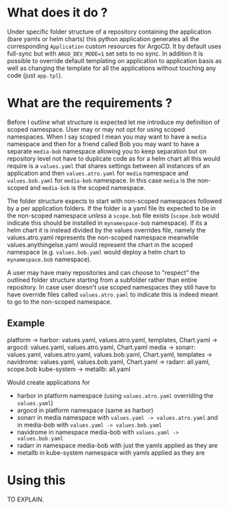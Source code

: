 # What does it do ?

Under specific folder structure of a repository containing the application (bare yamls or helm charts) this python application generates all the corresponding `Application` custom resources for ArgoCD. It by default uses full-sync but with `ARGO_DEV_MODE=1` set sets to no sync. In addition it is possible to override default templating on application to application basis as well as changing the template for all the applications without touching any code (just `app.tpl`).

# What are the requirements ?

Before I outline what structure is expected let me introduce my definition of scoped namespace. User may or may not opt for using scoped namespaces. When I say scoped I mean you may want to have a `media` namespace and then for a friend called Bob you may want to have a separate `media-bob` namespace allowing you to keep separation but on repository level not have to duplicate code as for a helm chart all this would require is a `values.yaml` that shares settings between all instances of an application and then `values.atro.yaml` for `media` namespace and `values.bob.yaml` for `media-bob` namespace. In this case `media` is the non-scoped and `media-bob` is the scoped namespace.

The folder structure expects to start with non-scoped namespaces followed by a per application folders. If the folder is a yaml file its expected to be in the non-scoped namespace *unless* a `scope.bob` file exists (`scope.bob` would indicate this should be installed in `mynamespace-bob` namespace). If its a helm chart it is instead divided by the values overrides file, namely the values.atro.yaml represents the non-scoped namespace meanwhile values.anythingelse.yaml would represent the chart in the scoped namespace (e.g. `values.bob.yaml` would deploy a helm chart to `mynamespace.bob` namespace).

A user may have many repositories and can choose to "respect" the outlined folder structure starting from a subfolder rather than entire repository. In case user doesn't use scoped namespaces they still have to have override files called `values.atro.yaml` to indicate this is indeed meant to go to the non-scoped namespace.

## Example
platform
 -> harbor: values.yaml, values.atro.yaml, templates, Chart.yaml
 -> argocd: values.yaml, values.atro.yaml, Chart.yaml
media
 -> sonarr: values.yaml, values.atro.yaml, values.bob.yaml, Chart.yaml, templates
 -> navidrome: values.yaml, values.bob.yaml, Chart.yaml
 -> radarr: all.yaml, scope.bob
kube-system
 -> metallb: all.yaml

Would create applications for
- harbor in platform namespace (using `values.atro.yaml` overriding the `values.yaml`)
- argocd in platform namespace (same as harbor)
- sonarr in media namespace with `values.yaml -> values.atro.yaml` and in media-bob with `values.yaml -> values.bob.yaml`
- navidrome in namespace media-bob with `values.yaml -> values.bob.yaml`
- radarr in namespace media-bob with just the yamls applied as they are
- metallb in kube-system namespace with yamls applied as they are

# Using this

TO EXPLAIN.